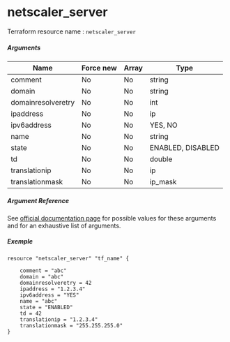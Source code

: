 # netscaler_server

Terraform resource name : ```netscaler_server```

##### Arguments

| Name | Force new | Array | Type |
|----|----|----|----|
|comment|No|No|string|
|domain|No|No|string|
|domainresolveretry|No|No|int|
|ipaddress|No|No|ip|
|ipv6address|No|No|YES, NO|
|name|No|No|string|
|state|No|No|ENABLED, DISABLED|
|td|No|No|double|
|translationip|No|No|ip|
|translationmask|No|No|ip_mask|

##### Argument Reference

See [official documentation page](https://developer-docs.citrix.com/projects/netscaler-nitro-api/en/11.0/configuration/basic/server/server/) for possible values for these arguments and for an exhaustive list of arguments.

##### Exemple

```
resource "netscaler_server" "tf_name" {

    comment = "abc"
    domain = "abc"
    domainresolveretry = 42
    ipaddress = "1.2.3.4"
    ipv6address = "YES"
    name = "abc"
    state = "ENABLED"
    td = 42
    translationip = "1.2.3.4"
    translationmask = "255.255.255.0"
}
```

